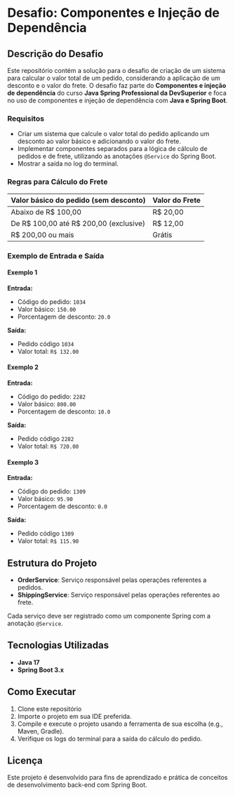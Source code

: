 # Desafio: Componentes e Injeção de Dependência

## Descrição do Desafio

Este repositório contém a solução para o desafio de criação de um sistema para calcular o valor total de um pedido, considerando a aplicação de um desconto e o valor do frete. O desafio faz parte do **Componentes e injeção de dependência** do curso **Java Spring Professional da DevSuperior** e foca no uso de componentes e injeção de dependência com **Java e Spring Boot**.

### Requisitos

- Criar um sistema que calcule o valor total do pedido aplicando um desconto ao valor básico e adicionando o valor do frete.
- Implementar componentes separados para a lógica de cálculo de pedidos e de frete, utilizando as anotações `@Service` do Spring Boot.
- Mostrar a saída no log do terminal.

### Regras para Cálculo do Frete

| Valor básico do pedido (sem desconto) | Valor do Frete |
|---------------------------------------|----------------|
| Abaixo de R$ 100,00                  | R$ 20,00       |
| De R$ 100,00 até R$ 200,00 (exclusive) | R$ 12,00       |
| R$ 200,00 ou mais                    | Grátis         |

### Exemplo de Entrada e Saída

#### Exemplo 1
**Entrada:**
- Código do pedido: `1034`
- Valor básico: `150.00`
- Porcentagem de desconto: `20.0`

**Saída:**
- Pedido código `1034`
- Valor total: `R$ 132.00`

#### Exemplo 2
**Entrada:**
- Código do pedido: `2282`
- Valor básico: `800.00`
- Porcentagem de desconto: `10.0`

**Saída:**
- Pedido código `2282`
- Valor total: `R$ 720.00`

#### Exemplo 3
**Entrada:**
- Código do pedido: `1309`
- Valor básico: `95.90`
- Porcentagem de desconto: `0.0`

**Saída:**
- Pedido código `1309`
- Valor total: `R$ 115.90`

## Estrutura do Projeto

- **OrderService**: Serviço responsável pelas operações referentes a pedidos.
- **ShippingService**: Serviço responsável pelas operações referentes ao frete.

Cada serviço deve ser registrado como um componente Spring com a anotação `@Service`.

## Tecnologias Utilizadas

- **Java 17**
- **Spring Boot 3.x**

## Como Executar

1. Clone este repositório
2. Importe o projeto em sua IDE preferida.
3. Compile e execute o projeto usando a ferramenta de sua escolha (e.g., Maven, Gradle).
4. Verifique os logs do terminal para a saída do cálculo do pedido.

## Licença

Este projeto é desenvolvido para fins de aprendizado e prática de conceitos de desenvolvimento back-end com Spring Boot.
